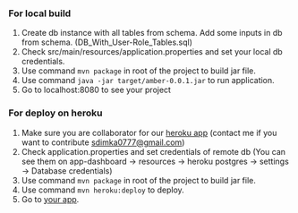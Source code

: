 ### For local build ###
1. Create db instance with all tables from schema. Add some inputs in db from schema. (DB_With_User-Role_Tables.sql)
2. Check src/main/resources/application.properties and set your local db credentials.
3. Use command `mvn package` in root of the project to build jar file.
4. Use command `java -jar target/amber-0.0.1.jar` to run application.
5. Go to localhost:8080 to see your project

### For deploy on heroku ###
1. Make sure you are collaborator for our [heroku app](netcracker-backend.herokuapp.com) (contact me if you want to contribute sdimka0777@gmail.com)
2. Check application.properties and set credentials of remote db (You can see them on app-dashboard -> resources -> heroku postgres -> settings -> Database credentials)
3. Use command `mvn package` in root of the project to build jar file.
4. Use command `mvn heroku:deploy` to deploy.
5. Go to [your app](netcracker-backend.herokuapp.com).
